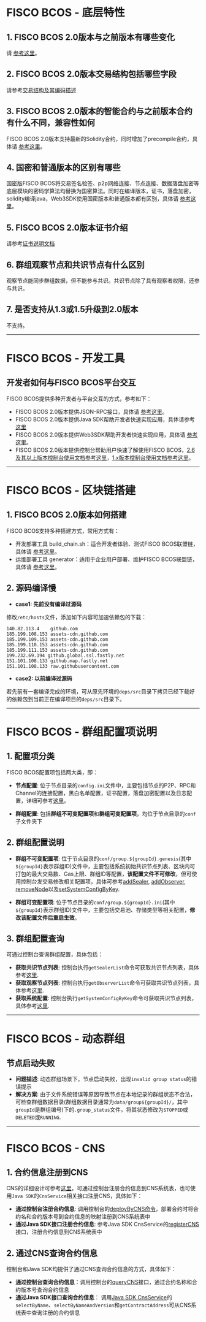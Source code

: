 # FISCO BCOS - 底层特性

## 1. FISCO BCOS 2.0版本与之前版本有哪些变化

请 [参考这里](../what_is_new.md)。

## 2. FISCO BCOS 2.0版本交易结构包括哪些字段

请参考[交易结构及其编码描述](../design/protocol_description.md#rlp)

## 3. FISCO BCOS 2.0版本的智能合约与之前版本合约有什么不同，兼容性如何

FISCO BCOS 2.0版本支持最新的Solidity合约，同时增加了precompile合约，具体请 [参考这里](../manual/smart_contract.md)。

## 4. 国密和普通版本的区别有哪些

国密版FISCO BCOS将交易签名验签、p2p网络连接、节点连接、数据落盘加密等底层模块的密码学算法均替换为国密算法。同时在编译版本，证书，落盘加密，solidity编译java，Web3SDK使用国密版本和普通版本都有区别，具体请 [参考这里](../manual/guomi_crypto.md)。

## 5. FISCO BCOS 2.0版本证书介绍

请参考[证书说明文档](manual/certificates.md)

## 6. 群组观察节点和共识节点有什么区别

观察节点能同步群组数据，但不能参与共识。共识节点除了具有观察者权限，还参与共识。

## 7. 是否支持从1.3或1.5升级到2.0版本

不支持。

----------

# FISCO BCOS - 开发工具

## 开发者如何与FISCO BCOS平台交互

FISCO BCOS提供多种开发者与平台交互的方式，参考如下：

- FISCO BCOS 2.0版本提供JSON-RPC接口，具体请 [参考这里](../api.md)。
- FISCO BCOS 2.0版本提供Java SDK帮助开发者快速实现应用，具体请参考[这里](../sdk/java_sdk/index.md)
- FISCO BCOS 2.0版本提供Web3SDK帮助开发者快速实现应用，具体请 [参考这里](../sdk/java_sdk.md)。
- FISCO BCOS 2.0版本提供控制台帮助用户快速了解使用FISCO BCOS，[2.6及其以上版本控制台使用文档参考这里](../manual/console_of_java_sdk.md)，[1.x版本控制台使用文档参考这里](../manual/console.md)。

----------

# FISCO BCOS - 区块链搭建

## 1. FISCO BCOS 2.0版本如何搭建

FISCO BCOS支持多种搭建方式，常用方式有：

- 开发部署工具 build_chain.sh：适合开发者体验、测试FISCO BCOS联盟链，具体请 [参考这里](../manual/build_chain.md)。
- 运维部署工具 generator：适用于企业用户部署、维护FISCO BCOS联盟链，具体请 [参考这里](../enterprise_tools/index.md)。

## 2. 源码编译慢

- **case1: 先前没有编译过源码**

修改`/etc/hosts`文件，添加如下内容可加速依赖包的下载：

```
140.82.113.4    github.com
185.199.108.153 assets-cdn.github.com
185.199.109.153 assets-cdn.github.com
185.199.110.153 assets-cdn.github.com
185.199.111.153 assets-cdn.github.com
199.232.69.194 github.global.ssl.fastly.net
151.101.108.133 github.map.fastly.net
151.101.108.133 raw.githubusercontent.com

```

- **case2: 以前编译过源码**

若先前有一套编译完成的环境，可从原先环境的`deps/src`目录下拷贝已经下载好的依赖包到当前正在编译项目的`deps/src`目录下。

----------


# FISCO BCOS - 群组配置项说明

## 1. 配置项分类

FISCO BCOS配置项包括两大类，即：

- **节点配置**: 位于节点目录的`config.ini`文件中，主要包括节点的P2P、RPC和Channel的连接配置，黑白名单配置，证书配置，落盘加密配置以及日志配置，详细可参考[这里](../manual/configuration.html#config-ini)。

- **群组配置**: 包括**群组不可变配置项**和**群组可变配置项**，均位于节点目录的`conf`子文件夹下

## 2. 群组配置说明

- **群组不可变配置项**: 位于节点目录的`conf/group.${groupId}.genesis`(其中`${groupId}`表示群组ID)文件中，主要包括系统初始共识节点列表、区块内可打包的最大交易数、Gas上限、群组ID等配置，**该配置文件不可修改**，但可使用控制台发交易修改相关配置项，具体可参考[addSealer](../manual/console_of_java_sdk.html#addsealer), [addObserver](../manual/console_of_java_sdk.html#addobserver), [removeNode](../manual/console_of_java_sdk.html#removenode)以及[setSystemConfigByKey](../manual/console_of_java_sdk.html#setsystemconfigbykey).

- **群组可变配置项**: 位于节点目录的`conf/group.${groupId}.ini`(其中`${groupId}`表示群组ID)文件中，主要包括交易池、存储类型等相关配置，**修改该配置文件后重启生效**。


## 3. 群组配置查询

可通过控制台查询群组配置，具体包括：

- **获取共识节点列表**: 控制台执行`getSealerList`命令可获取共识节点列表，具体参考[这里](../manual/console_of_java_sdk.html#getsealerlist).
- **获取观察节点列表**: 控制台执行`getObserverList`命令可获取共识节点列表，具体参考[这里](../manual/console_of_java_sdk.html#getobserverlist).
- **获取系统配置**:  控制台执行`getSystemConfigByKey`命令可获取共识节点列表，具体参考[这里](../console_of_java_sdk.html#getsystemconfigbykey).


----------

# FISCO BCOS - 动态群组

## 节点启动失败

- **问题描述**: 动态群组场景下，节点启动失败，出现`invalid group status`的错误提示
- **解决方案**: 由于文件系统错误等原因导致节点在本地记录的群组状态不合法，可检查群组数据目录(群组数据目录通常为`data/group${groupId}/`，其中`groupId`是群组编号)下的`.group_status`文件，将其状态修改为`STOPPED`或`DELETED`或`RUNNING`.


----------

# FISCO BCOS - CNS

## 1. 合约信息注册到CNS

CNS的详细设计可参考[这里](../design/features/cns_contract_name_service.md)，可通过控制台注册合约信息到CNS系统表，也可使用`Java SDK`的`CnsService`相关接口注册CNS，具体如下：

- **通过控制台注册合约信息**: 调用控制台的[deployByCNS命令](../manual/console_of_java_sdk.html#deploybycns)，部署合约时将合约名和合约版本号到合约信息的映射注册到CNS系统表中
- **通过Java SDK接口注册合约信息**: 参考Java SDK CnsService的[registerCNS](../../javadoc/org/fisco/bcos/sdk/contract/precompiled/cns/CnsService.html)接口，注册合约信息到CNS系统表中

## 2. 通过CNS查询合约信息

控制台和Java SDK均提供了通过CNS查询合约信息的方式，具体如下：

- **通过控制台查询合约信息**：调用控制台的[queryCNS](../manual/console_of_java_sdk.html#querycns)接口，通过合约名称和合约版本号查询合约信息
- **通过Java SDK接口查询合约信息**： 调用[Java SDK CnsService](../../javadoc/org/fisco/bcos/sdk/contract/precompiled/cns/CnsService.html)的`selectByName`、`selectByNameAndVersion`和`getContractAddress`可从CNS系统表中查询注册的合约信息
